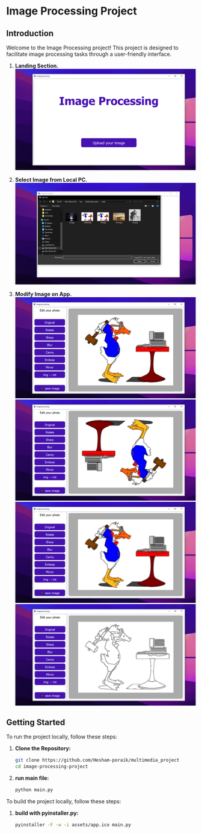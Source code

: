 # Image Processing Project

## Introduction

Welcome to the Image Processing project! This project is designed to facilitate image processing tasks through a user-friendly interface.

1. **Landing Section.**
![Landing Section](./markdown_data/Capture_1.PNG)


2. **Select Image from Local PC.**
![Landing Section](./markdown_data/Capture.PNG)

3. **Modify Image on App.**
![Landing Section](./markdown_data/Capture_2.PNG)
![Landing Section](./markdown_data/Capture_3.PNG)
![Landing Section](./markdown_data/Capture_4.png)
![Landing Section](./markdown_data/Capture_5.png)

## Getting Started 

To run the project locally, follow these steps:

1. **Clone the Repository:**
   ```bash
   git clone https://github.com/Hesham-poraik/multimedia_project
   cd image-processing-project
2. **run main file:**
   ```bash
   python main.py
To build the project locally, follow these steps:
1. **build with pyinstaller.py:**
   ```bash
   pyinstaller -F -w -i assets/app.ico main.py
